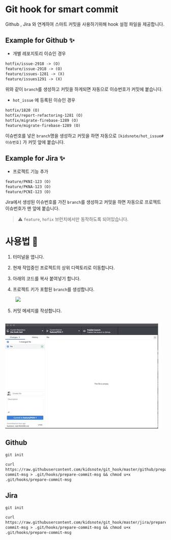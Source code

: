 # Git hook for smart commit

Github , Jira 와 연계하여 스마트 커밋을 사용하기위해 hook 설정 파일을 제공합니다.  


## Example for Github ✨


- 개별 레포지토리 이슈인 경우 
```
hotfix/issue-2918 -> (O)
feature/issue-2918 -> (O) 
feature/issues-1281 -> (X)
feature/issues1291 -> (X)
```

위와 같이 `branch`를 생성하고 커밋을 하게되면 자동으로 이슈번호가 커밋에 붙습니다. 

- `hot_issue` 에 등록된 이슈인 경우 
```
hotfix/1820 (O)
hotfix/report-refactoring-1281 (O)
hotfix/migrate-firebase-1289 (O)
feature/migrate-firebase-1289 (O)
```

이슈번호를 넣은 `branch`명을 생성하고 커밋을 하면 자동으로 `[kidsnote/hot_issue#이슈번호]` 가 커밋 앞에 붙습니다. 

##  Example for Jira ✨

- 프로젝트 기능 추가 

```
feature/PKNI-123 (O)
feature/PKNA-123 (O)
feature/PCNI-123 (O)
```

Jira에서 생성된 이슈번호를 가진 `branch`를 생성하고 커밋을 하면 자동으로 프로젝트 이슈번호가 맨 앞에 붙습니다. 
> ⚠️ `feature`, `hofix` 브런치에서만 동작하도록 되어있습니다.


# 사용법 📝

1. 터미널을 엽니다. 
2. 현재 작업중인 프로젝트의 상위 디렉토리로 이동합니다.
3. 아래의 코드를 복사 붙여넣기 합니다.

4. 프로젝트 키가 포함된 `branch`를 생성합니다.  

&nbsp;&nbsp;&nbsp;&nbsp;&nbsp;&nbsp;&nbsp;&nbsp;![](./.github/images/jira_create_branch.gif)  


5. 커밋 메세지를 작성합니다.  

&nbsp;&nbsp;&nbsp;&nbsp;&nbsp;&nbsp;&nbsp;&nbsp;![](./.github/images/jira_smart_commit.gif)

## Github 

```
git init 
```

```
curl https://raw.githubusercontent.com/kidsnote/git_hook/master/github/prepare-commit-msg > .git/hooks/prepare-commit-msg && chmod u+x .git/hooks/prepare-commit-msg
```


## Jira 

```
git init 
```

```
curl https://raw.githubusercontent.com/kidsnote/git_hook/master/jira/prepare-commit-msg > .git/hooks/prepare-commit-msg && chmod u+x .git/hooks/prepare-commit-msg
```

